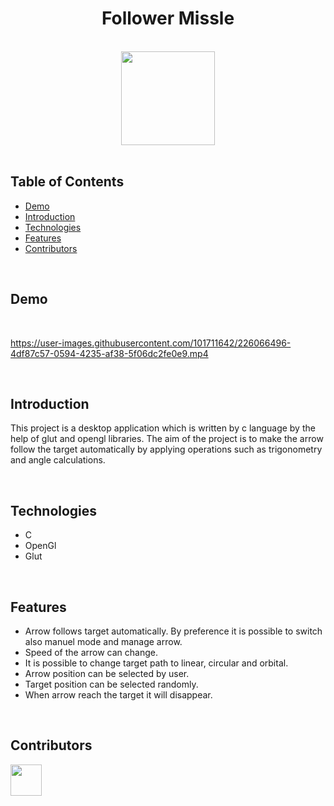 <h1 align="center">Follower Missle</h1> <br>

<div align="center">
    <img width=150 src="/arrow.ico">
</div>

<br/>

## Table of Contents

- [Demo](#demo)
- [Introduction](#introduction)
- [Technologies](#technologies)
- [Features](#features)
- [Contributors](#contributors)

<br/>

## Demo

<br/>

https://user-images.githubusercontent.com/101711642/226066496-4df87c57-0594-4235-af38-5f06dc2fe0e9.mp4

<br/>

## Introduction
This project is a desktop application which is written by c language by the help of glut and opengl libraries. The aim of the project is to make the arrow follow the target automatically by applying operations such as trigonometry and angle calculations.

<br/>

## Technologies

* C
* OpenGl
* Glut

<br/>

## Features

* Arrow follows target automatically. By preference it is possible to switch also manuel mode and manage arrow.
* Speed of the arrow can change.
* It is possible to change target path to linear, circular and orbital.
* Arrow position can be selected by user.
* Target position can be selected randomly.
* When arrow reach the target it will disappear.

<br/>

## Contributors

<a href="https://github.com/ahmettoguz" target="_blank"><img width=50 height=50 src="https://avatars.githubusercontent.com/u/101711642?v=4"></a>
